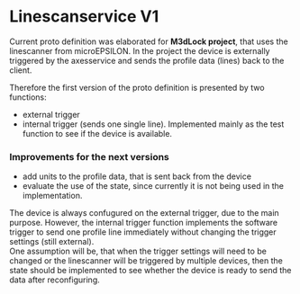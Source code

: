 # Linescanservice V1
Current proto definition was elaborated for **M3dLock project**, that uses the linescanner from microEPSILON.
In the project the device is externally triggered by the axesservice and sends the profile data (lines) back to the client. 

Therefore the first version of the proto definition is presented by two functions:
- external trigger
- internal trigger (sends one single line). Implemented mainly as the test function to see if the device is available. 

### Improvements for the next versions
- add units to the profile data, that is sent back from the device
- evaluate the use of the state, since currently it is not being used in the implementation.</br>

The device is always confugured on the external trigger, due to the main purpose. However, the internal trigger function implements the software trigger to send one profile line immediately without changing the trigger settings (still external).</br> 
One assumption will be, that when the trigger settings will need to be changed or the linescanner will be triggered by multiple devices, then the state should be implemented to see whether the device is ready to send the data after reconfiguring.
